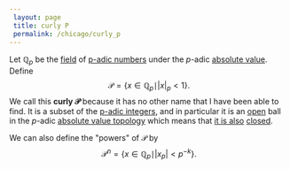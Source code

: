 ```yaml
---
 layout: page
 title: curly P
 permalink: /chicago/curly_p
---
```

Let $\mathbb Q_p$ be the [field](https://mathgloss.github.io/MathGloss/chicago/field) of [p-adic numbers](https://mathgloss.github.io/MathGloss/chicago/p-adic_field) under the $p$-adic [absolute value](https://mathgloss.github.io/MathGloss/chicago/absolute_value). Define
$$\mathcal P = \{x\in\mathbb Q_p\mid {\vert}x{\vert}_p< 1\}.$$ We call this **curly $\mathcal P$** because it has no other name that I have been able to find. It is a subset of the [p-adic integers](https://mathgloss.github.io/MathGloss/chicago/p-adic_integers), and in particular it is an [open](https://mathgloss.github.io/MathGloss/chicago/open) ball in the $p$-adic [absolute value topology](https://mathgloss.github.io/MathGloss/chicago/absolute_value_induces_a_topology) which means that [it is also](https://mathgloss.github.io/MathGloss/chicago/every_non-Archimedean_ball_is_clopen) [closed](https://mathgloss.github.io/MathGloss/chicago/closed).

We can also define the "powers" of $\mathcal P$ by $$\mathcal P^n = \{x\in\mathbb Q_p\mid {\vert}x_p{\vert}<p^{-k}\}.$$
